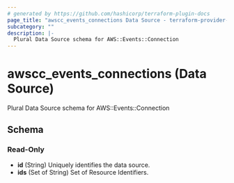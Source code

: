 ```yaml
---
# generated by https://github.com/hashicorp/terraform-plugin-docs
page_title: "awscc_events_connections Data Source - terraform-provider-awscc"
subcategory: ""
description: |-
  Plural Data Source schema for AWS::Events::Connection
---
```


# awscc_events_connections (Data Source)

Plural Data Source schema for AWS::Events::Connection



<!-- schema generated by tfplugindocs -->
## Schema

### Read-Only

- **id** (String) Uniquely identifies the data source.
- **ids** (Set of String) Set of Resource Identifiers.


